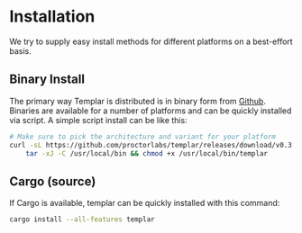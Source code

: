# Installation

We try to supply easy install methods for different platforms on a best-effort basis.

## Binary Install

The primary way Templar is distributed is in binary form from [Github](https://github.com/proctorlabs/templar/releases).
Binaries are available for a number of platforms and can be quickly installed via script. A simple script install can
be like this:

```bash
# Make sure to pick the architecture and variant for your platform
curl -sL https://github.com/proctorlabs/templar/releases/download/v0.3.0/templar-x86_64-unknown-linux-gnu.tar.xz |
    tar -xJ -C /usr/local/bin && chmod +x /usr/local/bin/templar
```

## Cargo (source)

If Cargo is available, templar can be quickly installed with this command:

```bash
cargo install --all-features templar
```
